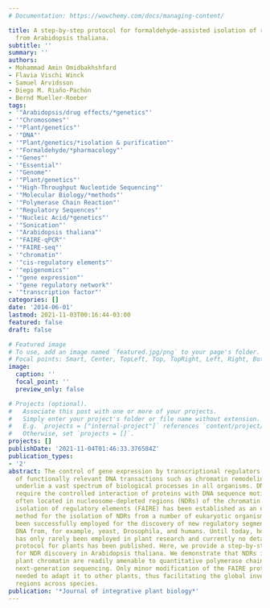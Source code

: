 ```yaml
---
# Documentation: https://wowchemy.com/docs/managing-content/

title: A step-by-step protocol for formaldehyde-assisted isolation of regulatory elements
  from Arabidopsis thaliana.
subtitle: ''
summary: ''
authors:
- Mohammad Amin Omidbakhshfard
- Flavia Vischi Winck
- Samuel Arvidsson
- Diego M. Riaño-Pachón
- Bernd Mueller-Roeber
tags:
- '"Arabidopsis/drug effects/*genetics"'
- '"Chromosomes"'
- '"Plant/genetics"'
- '"DNA"'
- '"Plant/genetics/*isolation & purification"'
- '"Formaldehyde/*pharmacology"'
- '"Genes"'
- '"Essential"'
- '"Genome"'
- '"Plant/genetics"'
- '"High-Throughput Nucleotide Sequencing"'
- '"Molecular Biology/*methods"'
- '"Polymerase Chain Reaction"'
- '"Regulatory Sequences"'
- '"Nucleic Acid/*genetics"'
- '"Sonication"'
- '"Arabidopsis thaliana"'
- '"FAIRE-qPCR"'
- '"FAIRE-seq"'
- '"chromatin"'
- '"cis-regulatory elements"'
- '"epigenomics"'
- '"gene expression"'
- '"gene regulatory network"'
- '"transcription factor"'
categories: []
date: '2014-06-01'
lastmod: 2021-11-03T00:16:44-03:00
featured: false
draft: false

# Featured image
# To use, add an image named `featured.jpg/png` to your page's folder.
# Focal points: Smart, Center, TopLeft, Top, TopRight, Left, Right, BottomLeft, Bottom, BottomRight.
image:
  caption: ''
  focal_point: ''
  preview_only: false

# Projects (optional).
#   Associate this post with one or more of your projects.
#   Simply enter your project's folder or file name without extension.
#   E.g. `projects = ["internal-project"]` references `content/project/deep-learning/index.md`.
#   Otherwise, set `projects = []`.
projects: []
publishDate: '2021-11-04T01:46:33.376584Z'
publication_types:
- '2'
abstract: The control of gene expression by transcriptional regulators and other types
  of functionally relevant DNA transactions such as chromatin remodeling and replication
  underlie a vast spectrum of biological processes in all organisms. DNA transactions
  require the controlled interaction of proteins with DNA sequence motifs which are
  often located in nucleosome-depleted regions (NDRs) of the chromatin. Formaldehyde-assisted
  isolation of regulatory elements (FAIRE) has been established as an easy-to-implement
  method for the isolation of NDRs from a number of eukaryotic organisms, and it has
  been successfully employed for the discovery of new regulatory segments in genomic
  DNA from, for example, yeast, Drosophila, and humans. Until today, however, FAIRE
  has only rarely been employed in plant research and currently no detailed FAIRE
  protocol for plants has been published. Here, we provide a step-by-step FAIRE protocol
  for NDR discovery in Arabidopsis thaliana. We demonstrate that NDRs isolated from
  plant chromatin are readily amenable to quantitative polymerase chain reaction and
  next-generation sequencing. Only minor modification of the FAIRE protocol will be
  needed to adapt it to other plants, thus facilitating the global inventory of regulatory
  regions across species.
publication: '*Journal of integrative plant biology*'
---
```

